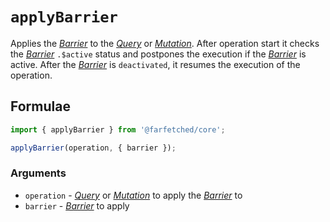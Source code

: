 # `applyBarrier` <Badge type="tip" text="since v0.10.0" />

Applies the [_Barrier_](/api/primitives/barrier) to the [_Query_](/api/primitives/query) or [_Mutation_](/api/primitives/mutation). After operation start it checks the [_Barrier_](/api/primitives/barrier) `.$active` status and postpones the execution if the [_Barrier_](/api/primitives/barrier) is active. After the [_Barrier_](/api/primitives/barrier) is `deactivated`, it resumes the execution of the operation.

## Formulae

```ts
import { applyBarrier } from '@farfetched/core';

applyBarrier(operation, { barrier });
```

### Arguments

- `operation` - [_Query_](/api/primitives/query) or [_Mutation_](/api/primitives/mutation) to apply the [_Barrier_](/api/primitives/barrier) to
- `barrier` - [_Barrier_](/api/primitives/barrier) to apply
